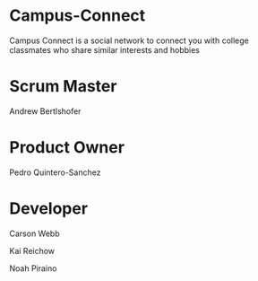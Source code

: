 # Campus-Connect
Campus Connect is a social network to connect you with college classmates who share similar interests and hobbies

# Scrum Master

Andrew Bertlshofer

# Product Owner

Pedro Quintero-Sanchez

# Developer

Carson Webb

Kai Reichow

Noah Piraino
